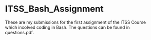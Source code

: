 # ITSS_Bash_Assignment

These are my submissions for the first assignment of the ITSS Course which incolved coding in Bash. The questions can be found in questions.pdf.
